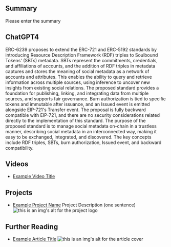 ## Summary

Please enter the summary

## ChatGPT4

ERC-6239 proposes to extend the ERC-721 and ERC-5192 standards by introducing Resource Description Framework (RDF) triples to Soulbound Tokens' (SBTs) metadata. SBTs represent the commitments, credentials, and affiliations of accounts, and the addition of RDF triples in metadata captures and stores the meaning of social metadata as a network of accounts and attributes. This enables the ability to query and retrieve information across multiple sources, using inference to uncover new insights from existing social relations. The proposed standard provides a foundation for publishing, linking, and integrating data from multiple sources, and supports fair governance. Burn authorization is tied to specific tokens and immutable after issuance, and an Issued event is emitted alongside EIP-721's Transfer event. The proposal is fully backward compatible with EIP-721, and there are no security considerations related directly to the implementation of this standard. The purpose of the proposed standard is to manage social metadata on-chain in a trustless manner, describing social metadata in an interconnected way, making it easy to be exchanged, integrated, and discovered. The key concepts include RDF triples, SBTs, burn authorization, Issued event, and backward compatibility.

## Videos

- [Example Video Title](https://www.youtube.com/watch?v=TDGq4aeevgY)

## Projects

- [Example Project Name](https://xxxx.xxx/xxxxx) Project Description (one sentence) ![this is an img's alt for the project logo](https://xxxx.xxx/project-logo.xxx)

## Further Reading

- [Example Article Title](https://xxxx.xxx/xxxxx) ![this is an img's alt for the article cover](https://xxxx.xxx/article-cover.xxx)
